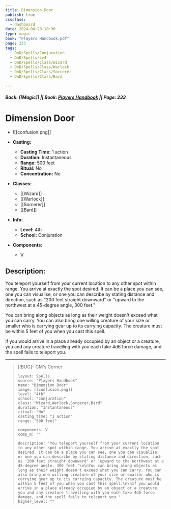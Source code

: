 ```yaml
---
title: Dimension Door
publish: true
cssclass:
  - dashboard
date: 2024-04-20 18:30
type: magic
book: "Players Handbook.pdf"
page: 233
tags:
  - DnD/Spells/Conjuration
  - DnD/Spells/Lv4
  - DnD/Spells/Class/Wizard
  - DnD/Spells/Class/Warlock
  - DnD/Spells/Class/Sorcerer
  - DnD/Spells/Class/Bard

---
```


##### Back: [[Magic]] || Book: [Players Handbook](https://drive.google.com/drive/folders/1O5bhpYizcIT5xxAoLOuzCRht_PVS7VSG?usp=sharing) || Page: 233

# Dimension Door
- ![[confusion.png]]
- **Casting:**
    - **Casting Time:** 1 action
    - **Duration:** Instantaneous
    - **Range:** 500 feet
    - **Ritual:** No
    - **Concentration:** No
- **Classes:**
    - [[Wizard]]
    - [[Warlock]]
    - [[Sorcerer]]
    - [[Bard]]

- **Info:**
    - **Level:** 4th
    - **School:** Conjuration
- **Components:**
    - V


## Description:
You teleport yourself from your current location to any other spot within range. You arrive at exactly the spot desired. It can be a place you can see, one you can visualise, or one you can describe by stating distance and direction, such as "200 feet straight downward" or "upward to the northwest at a 45-degree angle, 300 feet."

You can bring along objects as long as their weight doesn't exceed what you can carry. You can also bring one willing creature of your size or smaller who is carrying gear up to its carrying capacity. The creature must be within 5 feet of you when you cast this spell.

If you would arrive in a place already occupied by an object or a creature, you and any creature travelling with you each take 4d6 force damage, and the spell fails to teleport you.



---

> [!BUG]- GM's Corner
>
> ```statblock
> layout: Spells
> source: "Players Handbook"
> name: "Dimension Door"
> image: [[confusion.png]]
> level: "4th"
> school: "Conjuration"
> class: "Wizard,Warlock,Sorcerer,Bard"
> duration: "Instantaneous"
> ritual: "No"
> casting_time: "1 action"
> range: "500 feet"
>
> components: V
> comp_m: ""
>
> description: "You teleport yourself from your current location to any other spot within range. You arrive at exactly the spot desired. It can be a place you can see, one you can visualise, or one you can describe by stating distance and direction, such as '200 feet straight downward' or 'upward to the northwest at a 45-degree angle, 300 feet.'\n\nYou can bring along objects as long as their weight doesn't exceed what you can carry. You can also bring one willing creature of your size or smaller who is carrying gear up to its carrying capacity. The creature must be within 5 feet of you when you cast this spell.\n\nIf you would arrive in a place already occupied by an object or a creature, you and any creature travelling with you each take 4d6 force damage, and the spell fails to teleport you."
> higher_level: ""
> ```
